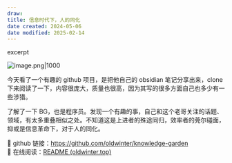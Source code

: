```yaml
---
draw:
title: 信息时代下，人的同化
date created: 2024-05-06
date modified: 2025-02-14
---
```


excerpt

<!-- more -->

![image.png|1000](https://imagehosting4picgo.oss-cn-beijing.aliyuncs.com/imagehosting/fix-dir%2Fpicgo%2Fpicgo-clipboard-images%2F2024%2F05%2F06%2F21-25-58-c15fc0617c8809b1293088206fb61288-20240506212555-5bed5b.png)

今天看了一个有趣的 github 项目，是把他自己的 obsidian 笔记分享出来，clone 下来阅读了一下，内容很庞大，质量也很高，因为其写的很多方面自己也多少有一些涉猎。

了解了一下 BG，也是程序员。发现一个有趣的事，自己和这个老哥关注的话题、领域，有太多重叠相似之处。不知道这是上进者的殊途同归，效率者的莞尔碰面，抑或是信息革命下，对于人的同化。

🔗 github 链接：https://github.com/oldwinter/knowledge-garden  
🔗 在线阅读：[README (oldwinter.top)](https://garden.oldwinter.top/readme#%E5%BF%AB%E9%80%9F%E5%BC%80%E5%A7%8B)
